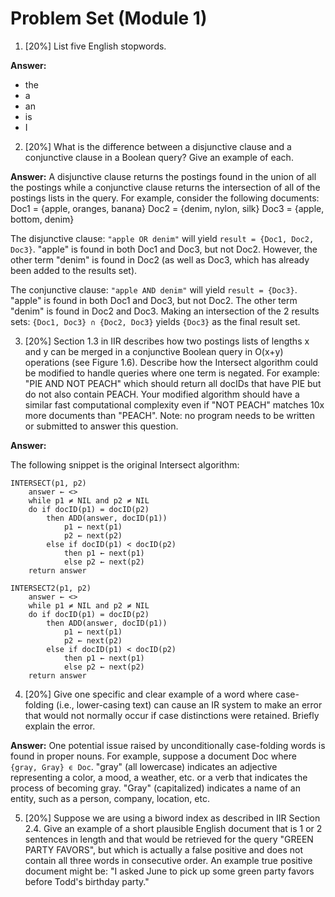 # Problem Set (Module 1)

1. [20%] List five English stopwords.

**Answer:**

- the
- a
- an
- is
- I

2. [20%] What is the difference between a disjunctive clause and a conjunctive clause in a Boolean query? Give an example of each.

**Answer:** A disjunctive clause returns the postings found in the union of all the postings while a conjunctive clause returns the intersection of all of the postings lists in the query. For example, consider the following documents:
Doc1 = {apple, oranges, banana}
Doc2 = {denim, nylon, silk}
Doc3 = {apple, bottom, denim}

The disjunctive clause: `"apple OR denim"` will yield `result = {Doc1, Doc2, Doc3}`. "apple" is found in both Doc1 and Doc3, but not Doc2. However, the other term "denim" is found in Doc2 (as well as Doc3, which has already been added to the results set).

The conjunctive clause: `"apple AND denim"` will yield `result = {Doc3}`. "apple" is found in both Doc1 and Doc3, but not Doc2. The other term "denim" is found in Doc2 and Doc3. Making an intersection of the 2 results sets: `{Doc1, Doc3} ∩ {Doc2, Doc3}` yields `{Doc3}` as the final result set.

3. [20%] Section 1.3 in IIR describes how two postings lists of lengths x and y can be merged in a conjunctive Boolean query in O(x+y) operations (see Figure 1.6). Describe how the Intersect algorithm could be modified to handle queries where one term is negated. For example: "PIE AND NOT PEACH" which should return all docIDs that have PIE but do not also contain PEACH. Your modified algorithm should have a similar fast computational complexity even if "NOT PEACH" matches 10x more documents than "PEACH". Note: no program needs to be written or submitted to answer this question.

**Answer:**

The following snippet is the original Intersect algorithm:

```
INTERSECT(p1, p2)
    answer ← <>
    while p1 ≠ NIL and p2 ≠ NIL
    do if docID(p1) = docID(p2)
        then ADD(answer, docID(p1))
            p1 ← next(p1)
            p2 ← next(p2)
        else if docID(p1) < docID(p2)
            then p1 ← next(p1)
            else p2 ← next(p2)
    return answer
```

```
INTERSECT2(p1, p2)
    answer ← <>
    while p1 ≠ NIL and p2 ≠ NIL
    do if docID(p1) = docID(p2)
        then ADD(answer, docID(p1))
            p1 ← next(p1)
            p2 ← next(p2)
        else if docID(p1) < docID(p2)
            then p1 ← next(p1)
            else p2 ← next(p2)
    return answer
```

4. [20%] Give one specific and clear example of a word where case-folding (i.e., lower-casing text) can cause an IR system to make an error that would not normally occur if case distinctions were retained. Briefly explain the error.

**Answer:** One potential issue raised by unconditionally case-folding words is found in proper nouns. For example, suppose a document Doc where `{gray, Gray} ϵ Doc`. "gray" (all lowercase) indicates an adjective representing a color, a mood, a weather, etc. or a verb that indicates the process of becoming gray. "Gray" (capitalized) indicates a name of an entity, such as a person, company, location, etc.

5. [20%] Suppose we are using a biword index as described in IIR Section 2.4. Give an example of a short plausible English document that is 1 or 2 sentences in length and that would be retrieved for the query "GREEN PARTY FAVORS", but which is actually a false positive and does not contain all three words in consecutive order. An example true positive document might be: "I asked June to pick up some green party favors before Todd's birthday party."

